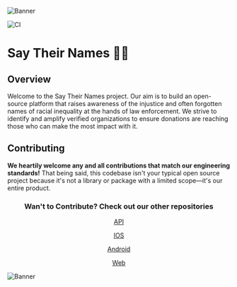 ![Banner](https://say-their-names.fra1.cdn.digitaloceanspaces.com/assets/cover.png)

![CI](https://github.com/Say-Their-Name/say-their-names-api/workflows/CI/badge.svg)

# Say Their Names ✊🏿

## Overview

Welcome to the Say Their Names project. Our aim is to build an open-source platform that raises awareness of the injustice and often forgotten names of racial inequality at the hands of law enforcement. We strive to identify and amplify verified organizations to ensure donations are reaching those who can make the most impact with it.

## Contributing

**We heartily welcome any and all contributions that match our engineering standards!**
That being said, this codebase isn't your typical open source project because it's not a library or package with a limited scope—it's our entire product.

<div align="center">
    <h3>Wan't to Contribute? Check out our other repositories</h3>
    <p>
        <a href="https://github.com/Say-Their-Name/say-their-names-api">API</a>
    </p>
    <p>
        <a href="https://github.com/Say-Their-Name/say-their-names-ios">IOS</a>
    </p>
    <p>
        <a href="https://github.com/Say-Their-Name/say-their-names-android">Android</a>
    </p>
    <p>
        <a href="https://github.com/Say-Their-Name/say-their-names-web">Web</a>
    </p>
</div>

![Banner](https://say-their-names.fra1.cdn.digitaloceanspaces.com/assets/stn-logo.png)

